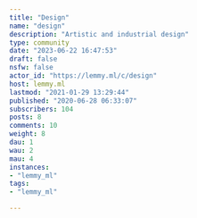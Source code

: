 ```yaml
---
title: "Design" 
name: "design"
description: "Artistic and industrial design"
type: community
date: "2023-06-22 16:47:53"
draft: false
nsfw: false
actor_id: "https://lemmy.ml/c/design"
host: lemmy.ml
lastmod: "2021-01-29 13:29:44"
published: "2020-06-28 06:33:07"
subscribers: 104
posts: 8
comments: 10
weight: 8
dau: 1
wau: 2
mau: 4
instances:
- "lemmy_ml"
tags: 
- "lemmy_ml"

---
```

